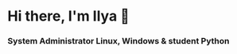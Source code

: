 <h1>Hi there, I'm Ilya 👋</h1>
<h3>System Administrator Linux, Windows & student Python</h3>
<!--
**ilkuru/ilkuru** is a ✨ _special_ ✨ repository because its `README.md` (this file) appears on your GitHub profile.
<a href="https://daniilshat.ru/" target="_blank">Ilya</a>
Here are some ideas to get you started:

- 🔭 I’m currently working on ...
- 🌱 I’m currently learning ...
- 👯 I’m looking to collaborate on ...
- 🤔 I’m looking for help with ...
- 💬 Ask me about ...
- 📫 How to reach me: ...
- 😄 Pronouns: ...
- ⚡ Fun fact: ...
-->
